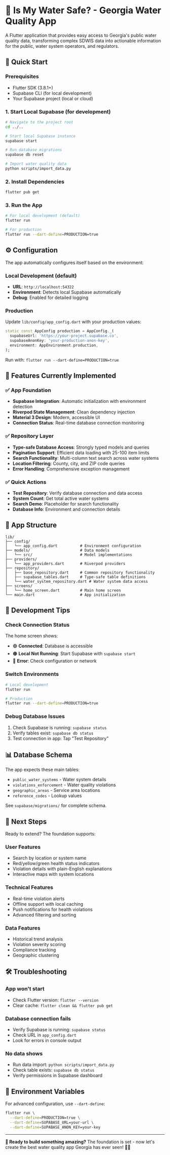 # 🚰 Is My Water Safe? - Georgia Water Quality App

A Flutter application that provides easy access to Georgia's public water quality data, transforming complex SDWIS data into actionable information for the public, water system operators, and regulators.

## 🚀 Quick Start

### Prerequisites
- Flutter SDK (3.8.1+)
- Supabase CLI (for local development)
- Your Supabase project (local or cloud)

### 1. **Start Local Supabase** (for development)
```bash
# Navigate to the project root
cd ../..

# Start local Supabase instance
supabase start

# Run database migrations
supabase db reset

# Import water quality data
python scripts/import_data.py
```

### 2. **Install Dependencies**
```bash
flutter pub get
```

### 3. **Run the App**
```bash
# For local development (default)
flutter run

# For production
flutter run --dart-define=PRODUCTION=true
```

## ⚙️ Configuration

The app automatically configures itself based on the environment:

### **Local Development** (default)
- **URL**: `http://localhost:54322`
- **Environment**: Detects local Supabase automatically
- **Debug**: Enabled for detailed logging

### **Production**
Update `lib/config/app_config.dart` with your production values:

```dart
static const AppConfig production = AppConfig._(
  supabaseUrl: 'https://your-project.supabase.co',
  supabaseAnonKey: 'your-production-anon-key',
  environment: AppEnvironment.production,
);
```

Run with: `flutter run --dart-define=PRODUCTION=true`

## 🎯 Features Currently Implemented

### ✅ **App Foundation**
- **Supabase Integration**: Automatic initialization with environment detection
- **Riverpod State Management**: Clean dependency injection
- **Material 3 Design**: Modern, accessible UI
- **Connection Status**: Real-time database connection monitoring

### ✅ **Repository Layer**
- **Type-safe Database Access**: Strongly typed models and queries
- **Pagination Support**: Efficient data loading with 25-100 item limits
- **Search Functionality**: Multi-column text search across water systems
- **Location Filtering**: County, city, and ZIP code queries
- **Error Handling**: Comprehensive exception management

### ✅ **Quick Actions**
- **Test Repository**: Verify database connection and data access
- **System Count**: Get total active water systems
- **Search Demo**: Placeholder for search functionality
- **Database Info**: Environment and connection details

## 📱 App Structure

```
lib/
├── config/
│   └── app_config.dart          # Environment configuration
├── models/                      # Data models
│   └── src/                     # Model implementations
├── providers/
│   └── app_providers.dart       # Riverpod providers
├── repository/
│   ├── base_repository.dart     # Common repository functionality
│   ├── supabase_tables.dart     # Type-safe table definitions
│   └── water_system_repository.dart # Water system data access
├── screens/
│   └── home_screen.dart         # Main home screen
└── main.dart                    # App initialization
```

## 🔧 Development Tips

### **Check Connection Status**
The home screen shows:
- 🟢 **Connected**: Database is accessible
- 🟠 **Local Not Running**: Start Supabase with `supabase start`
- 🔴 **Error**: Check configuration or network

### **Switch Environments**
```bash
# Local development
flutter run

# Production
flutter run --dart-define=PRODUCTION=true
```

### **Debug Database Issues**
1. Check Supabase is running: `supabase status`
2. Verify tables exist: `supabase db status`
3. Test connection in app: Tap "Test Repository"

## 📊 Database Schema

The app expects these main tables:
- `public_water_systems` - Water system details
- `violations_enforcement` - Water quality violations
- `geographic_areas` - Service area locations
- `reference_codes` - Lookup values

See `supabase/migrations/` for complete schema.

## 🔮 Next Steps

Ready to extend? The foundation supports:

### **User Features**
- Search by location or system name
- Red/yellow/green health status indicators
- Violation details with plain-English explanations
- Interactive maps with system locations

### **Technical Features**
- Real-time violation alerts
- Offline support with local caching
- Push notifications for health violations
- Advanced filtering and sorting

### **Data Features**
- Historical trend analysis
- Violation severity scoring
- Compliance tracking
- Geographic clustering

## 🛠 Troubleshooting

### **App won't start**
- Check Flutter version: `flutter --version`
- Clear cache: `flutter clean && flutter pub get`

### **Database connection fails**
- Verify Supabase is running: `supabase status`
- Check URL in `app_config.dart`
- Look for errors in console output

### **No data shows**
- Run data import: `python scripts/import_data.py`
- Check table exists: `supabase db status`
- Verify permissions in Supabase dashboard

## 📝 Environment Variables

For advanced configuration, use `--dart-define`:

```bash
flutter run \
  --dart-define=PRODUCTION=true \
  --dart-define=SUPABASE_URL=your-url \
  --dart-define=SUPABASE_ANON_KEY=your-key
```

---

**🎯 Ready to build something amazing?** The foundation is set - now let's create the best water quality app Georgia has ever seen! 🚰✨
